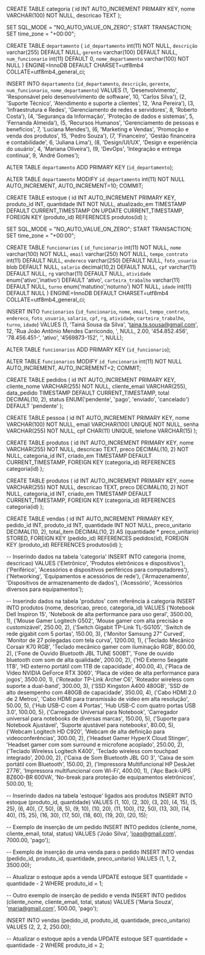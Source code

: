 CREATE TABLE categoria (
    id INT AUTO_INCREMENT PRIMARY KEY,
    nome VARCHAR(100) NOT NULL,
    descricao TEXT
);


SET SQL_MODE = "NO_AUTO_VALUE_ON_ZERO";
START TRANSACTION;
SET time_zone = "+00:00";




CREATE TABLE `departamento` (
  `id_departamento` int(11) NOT NULL,
  `descrição` varchar(255) DEFAULT NULL,
  `gerente` varchar(100) DEFAULT NULL,
  `num_funcionario` int(11) DEFAULT 0,
  `nome_departamento` varchar(100) NOT NULL
) ENGINE=InnoDB DEFAULT CHARSET=utf8mb4 COLLATE=utf8mb4_general_ci;



INSERT INTO `departamento` (`id_departamento`, `descrição`, `gerente`, `num_funcionario`, `nome_departamento`) VALUES
(1, 'Desenvolvimento', 'Responsável pelo desenvolvimento de software', 10, 'Carlos Silva'),
(2, 'Suporte Técnico', 'Atendimento e suporte a clientes', 12, 'Ana Pereira'),
(3, 'Infraestrutura e Redes', 'Gerenciamento de redes e servidores', 8, 'Roberto Costa'),
(4, 'Segurança da Informação', 'Proteção de dados e sistemas', 5, 'Fernanda Almeida'),
(5, 'Recursos Humanos', 'Gerenciamento de pessoas e benefícios', 7, 'Luciana Mendes'),
(6, 'Marketing e Vendas', 'Promoção e venda dos produtos', 15, 'Pedro Souza'),
(7, 'Financeiro', 'Gestão financeira e contabilidade', 6, 'Juliana Lima'),
(8, 'Design/UI/UX', 'Design e experiência do usuário', 4, 'Mariana Oliveira'),
(9, 'DevOps', 'Integração e entrega contínua', 9, 'André Gomes');


ALTER TABLE `departamento`
  ADD PRIMARY KEY (`id_departamento`);


ALTER TABLE `departamento`
  MODIFY `id_departamento` int(11) NOT NULL AUTO_INCREMENT, AUTO_INCREMENT=10;
COMMIT;

CREATE TABLE estoque (
    id INT AUTO_INCREMENT PRIMARY KEY,
    produto_id INT,
    quantidade INT NOT NULL,
    atualizado_em TIMESTAMP DEFAULT CURRENT_TIMESTAMP ON UPDATE CURRENT_TIMESTAMP,
    FOREIGN KEY (produto_id) REFERENCES produtos(id)
);


SET SQL_MODE = "NO_AUTO_VALUE_ON_ZERO";
START TRANSACTION;
SET time_zone = "+00:00";




CREATE TABLE `funcionarios` (
  `id_funcionario` int(11) NOT NULL,
  `nome` varchar(100) NOT NULL,
  `email` varchar(250) NOT NULL,
  `tempo_contrato` int(11) DEFAULT NULL,
  `endereco` varchar(250) DEFAULT NULL,
  `foto_usuario` blob DEFAULT NULL,
  `salario` decimal(10,2) DEFAULT NULL,
  `cpf` varchar(11) DEFAULT NULL,
  `rg` varchar(11) DEFAULT NULL,
  `atividade` enum('ativo','inativo') DEFAULT 'ativo',
  `carteira_trabalho` varchar(11) DEFAULT NULL,
  `turno` enum('matutino','noturno') NOT NULL,
  `idade` int(11) DEFAULT NULL
) ENGINE=InnoDB DEFAULT CHARSET=utf8mb4 COLLATE=utf8mb4_general_ci;



INSERT INTO `funcionarios` (`id_funcionario`, `nome`, `email`, `tempo_contrato`, `endereco`, `foto_usuario`, `salario`, `cpf`, `rg`, `atividade`, `carteira_trabalho`, `turno`, `idade`) VALUES
(1, 'Tainá Sousa da Silva', 'taina.ts.sousa@gmail.com', 12, 'Rua João Antônio Mendes Carricondo, ', NULL, 2.00, '454.852.456', '78.456.451-', 'ativo', '4569873-152', '', NULL);



ALTER TABLE `funcionarios`
  ADD PRIMARY KEY (`id_funcionario`);



ALTER TABLE `funcionarios`
  MODIFY `id_funcionario` int(11) NOT NULL AUTO_INCREMENT, AUTO_INCREMENT=2;
COMMIT;


CREATE TABLE pedidos (
    id INT AUTO_INCREMENT PRIMARY KEY,
    cliente_nome VARCHAR(255) NOT NULL,
    cliente_email VARCHAR(255),
    data_pedido TIMESTAMP DEFAULT CURRENT_TIMESTAMP,
    total DECIMAL(10, 2),
    status ENUM('pendente', 'pago', 'enviado', 'cancelado') DEFAULT 'pendente'
);

CREATE TABLE pessoa (
    id INT AUTO_INCREMENT PRIMARY KEY,
    nome VARCHAR(100) NOT NULL,
    email VARCHAR(100) UNIQUE NOT NULL,
    senha VARCHAR(255) NOT NULL,
    cpf CHAR(11) UNIQUE,
    telefone VARCHAR(15)
);

CREATE TABLE produtos (
    id INT AUTO_INCREMENT PRIMARY KEY,
    nome VARCHAR(255) NOT NULL,
    descricao TEXT,
    preco DECIMAL(10, 2) NOT NULL,
    categoria_id INT,
    criado_em TIMESTAMP DEFAULT CURRENT_TIMESTAMP,
    FOREIGN KEY (categoria_id) REFERENCES categoria(id)
);

CREATE TABLE produtos (
    id INT AUTO_INCREMENT PRIMARY KEY,
    nome VARCHAR(255) NOT NULL,
    descricao TEXT,
    preco DECIMAL(10, 2) NOT NULL,
    categoria_id INT,
    criado_em TIMESTAMP DEFAULT CURRENT_TIMESTAMP,
    FOREIGN KEY (categoria_id) REFERENCES categoria(id)
);

CREATE TABLE vendas (
    id INT AUTO_INCREMENT PRIMARY KEY,
    pedido_id INT,
    produto_id INT,
    quantidade INT NOT NULL,
    preco_unitario DECIMAL(10, 2),
    total_item DECIMAL(10, 2) AS (quantidade * preco_unitario) STORED,
    FOREIGN KEY (pedido_id) REFERENCES pedidos(id),
    FOREIGN KEY (produto_id) REFERENCES produtos(id)
);

-- Inserindo dados na tabela 'categoria'
INSERT INTO categoria (nome, descricao) VALUES
('Eletrônico', 'Produtos eletrônicos e dispositivos'),
('Periférico', 'Acessórios e dispositivos periféricos para computadores'),
('Networking', 'Equipamentos e acessórios de rede'),
('Armazenamento', 'Dispositivos de armazenamento de dados'),
('Acessório', 'Acessórios diversos para equipamentos');

-- Inserindo dados na tabela 'produtos' com referência à categoria
INSERT INTO produtos (nome, descricao, preco, categoria_id) VALUES
('Notebook Dell Inspiron 15', 'Notebook de alta performance para uso geral', 3500.00, 1),
('Mouse Gamer Logitech G502', 'Mouse gamer com alta precisão e customizável', 250.00, 2),
('Switch Gigabit TP-Link TL-SG105', 'Switch de rede gigabit com 5 portas', 150.00, 3),
('Monitor Samsung 27" Curved', 'Monitor de 27 polegadas com tela curva', 1200.00, 1),
('Teclado Mecânico Corsair K70 RGB', 'Teclado mecânico gamer com iluminação RGB', 800.00, 2),
('Fone de Ouvido Bluetooth JBL TUNE 500BT', 'Fone de ouvido bluetooth com som de alta qualidade', 200.00, 2),
('HD Externo Seagate 1TB', 'HD externo portátil com 1TB de capacidade', 400.00, 4),
('Placa de Vídeo NVIDIA GeForce RTX 3060', 'Placa de vídeo de alta performance para jogos', 3500.00, 1),
('Roteador TP-Link Archer C6', 'Roteador wireless com suporte a dual-band', 300.00, 3),
('SSD Kingston A400 480GB', 'SSD de alto desempenho com 480GB de capacidade', 350.00, 4),
('Cabo HDMI 2.0 de 2 Metros', 'Cabo HDMI para transmissão de vídeo em alta resolução', 50.00, 5),
('Hub USB-C com 4 Portas', 'Hub USB-C com quatro portas USB 3.0', 100.00, 5),
('Carregador Universal para Notebook', 'Carregador universal para notebooks de diversas marcas', 150.00, 5),
('Suporte para Notebook Ajustável', 'Suporte ajustável para notebooks', 80.00, 5),
('Webcam Logitech HD C920', 'Webcam de alta definição para videoconferências', 300.00, 2),
('Headset Gamer HyperX Cloud Stinger', 'Headset gamer com som surround e microfone acoplado', 250.00, 2),
('Teclado Wireless Logitech K400', 'Teclado wireless com touchpad integrado', 200.00, 2),
('Caixa de Som Bluetooth JBL GO 3', 'Caixa de som portátil com Bluetooth', 150.00, 2),
('Impressora Multifuncional HP DeskJet 2776', 'Impressora multifuncional com Wi-Fi', 400.00, 1),
('Apc Back-UPS BZ600-BR 600VA', 'No-break para proteção de equipamentos eletrônicos', 500.00, 1);

-- Inserindo dados na tabela 'estoque' ligados aos produtos
INSERT INTO estoque (produto_id, quantidade) VALUES
(1, 10),
(2, 30),
(3, 20),
(4, 15),
(5, 25),
(6, 40),
(7, 50),
(8, 5),
(9, 10),
(10, 20),
(11, 100),
(12, 50),
(13, 30),
(14, 40),
(15, 25),
(16, 30),
(17, 50),
(18, 60),
(19, 20),
(20, 15);

-- Exemplo de inserção de um pedido
INSERT INTO pedidos (cliente_nome, cliente_email, total, status)
VALUES ('João Silva', 'joao@gmail.com', 7000.00, 'pago');

-- Exemplo de inserção de uma venda para o pedido
INSERT INTO vendas (pedido_id, produto_id, quantidade, preco_unitario)
VALUES (1, 1, 2, 3500.00);

-- Atualizar o estoque após a venda
UPDATE estoque
SET quantidade = quantidade - 2
WHERE produto_id = 1;

-- Outro exemplo de inserção de pedido e venda
INSERT INTO pedidos (cliente_nome, cliente_email, total, status)
VALUES ('Maria Souza', 'maria@gmail.com', 500.00, 'pago');

INSERT INTO vendas (pedido_id, produto_id, quantidade, preco_unitario)
VALUES (2, 2, 2, 250.00);

-- Atualizar o estoque após a venda
UPDATE estoque
SET quantidade = quantidade - 2
WHERE produto_id = 2;
